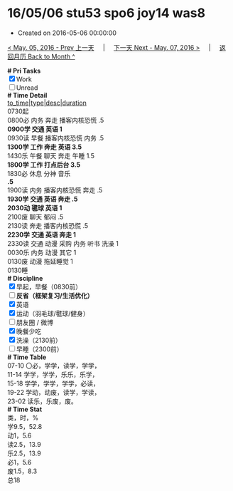 # 16/05/06 stu53 spo6 joy14 was8

- Created on 2016-05-06 00:00:00

[< May. 05, 2016 - Prev 上一天](/lifelogs/2016/05/d05.md) &nbsp; &nbsp; | &nbsp; &nbsp; [下一天 Next - May. 07, 2016 >](/lifelogs/2016/05/d07.md) &nbsp; &nbsp; |  &nbsp; &nbsp; [返回月历 Back to Month ^](/lifelogs/2016/05/index.md)
<br/><div><b># Pri Tasks</b></div><div><input checked="true" type="checkbox"/>Work</div><div><input type="checkbox"/>Unread</div><div><b># Time Detail</b></div><div><u>to_time|type|desc|duration</u></div><div>0730起</div><div>0800必 内务 奔走 播客内核恐慌 .5</div><div><b>0900学 交通 英语 1</b></div><div>0930读 早餐 播客内核恐慌 内务 .5</div><div><b>1300学 工作 奔走 英语 3.5</b></div><div>1430乐 午餐 聊天 奔走 午睡 1.5</div><div><b>1800学 工作 打点后台 3.5</b></div><div>1830必 休息 分神 音乐<b><br/> .5</b></div><div>1900读 内务 播客内核恐慌 奔走 .5</div><div><b>1930学 交通 英语 奔走 .5</b></div><div><b>2030动 毽球 英语 1</b></div><div>2100废 聊天 郁闷 .5</div><div>2130读 奔走 播客内核恐慌 .5</div><div><b>2230学</b> <b>交通 英语 奔走 1</b></div><div>2330读 交通 动漫 采购 内务 听书 洗澡 1</div><div>0030乐 内务 动漫 其它 1</div><div>0130废 动漫 拖延睡觉 1</div><div>0130睡</div><div><b># Discipline</b></div><div><input checked="true" type="checkbox"/>早起，早餐（0830前）</div><div><b><input type="checkbox"/></b><b>反省（框架复习/生活优化）</b></div><div><input checked="true" type="checkbox"/>英语</div><div><input checked="true" type="checkbox"/>运动（羽毛球/毽球/健身）</div><div><input type="checkbox"/>朋友圈 / 微博</div><div><input checked="true" type="checkbox"/>晚餐少吃</div><div><input checked="true" type="checkbox"/>洗澡（2130前）</div><div><input type="checkbox"/>早睡（2300前）</div><div><b># Time Table</b></div><div>07-10 〇必，学学，读学，学学，</div><div>11-14 学学，学学，乐乐，乐学，</div><div>15-18 学学，学学，学学，必读，</div><div>19-22 学动，动废，读学，学读，</div><div>23-02 读乐，乐废，废。</div><div><b># Time Stat</b></div><div>类，时，%</div><div>学9.5，52.8</div><div>动1，5.6</div><div>读2.5，13.9</div><div>乐2.5，13.9</div><div>必1，5.6</div><div>废1.5，8.3</div><div>总18</div>

